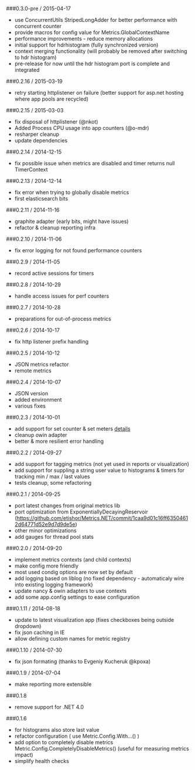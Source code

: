 ###0.3.0-pre / 2015-04-17
* use ConcurrentUtils StripedLongAdder for better performance with concurrent counter
* provide macros for config value for Metrics.GlobalContextName
* performance improvements - reduce memory allocations
* initial support for hdrhistogram (fully synchronized version)
* context merging functionality (will probably be removed after switching to hdr histogram)
* pre-release for now until the hdr histogram port is complete and integrated

###0.2.16 / 2015-03-19
* retry starting httplistener on failure (better support for asp.net hosting where app pools are recycled)

###0.2.15 / 2015-03-03
* fix disposal of httplistener (@nkot)
* Added Process CPU usage into app counters (@o-mdr)
* resharper cleanup
* update dependencies

###0.2.14 / 2014-12-15
* fix possible issue when metrics are disabled and timer returns null TimerContext

###0.2.13 / 2014-12-14
* fix error when trying to globally disable metrics
* first elasticsearch bits

###0.2.11 / 2014-11-16
* graphite adapter (early bits, might have issues)
* refactor & cleanup reporting infra

###0.2.10 / 2014-11-06
* fix error logging for not found performance counters

###0.2.9 / 2014-11-05
* record active sessions for timers

###0.2.8 / 2014-10-29
* handle access issues for perf counters

###0.2.7 / 2014-10-28
* preparations for out-of-process metrics

###0.2.6 / 2014-10-17
* fix http listener prefix handling

###0.2.5 / 2014-10-12
* JSON metrics refactor
* remote metrics 

###0.2.4 / 2014-10-07
* JSON version
* added environment 
* various fixes

###0.2.3 / 2014-10-01
* add support for set counter & set meters [details](https://github.com/etishor/Metrics.NET/issues/21)
* cleanup owin adapter
* better & more resilient error handling

###0.2.2 / 2014-09-27
* add support for tagging metrics (not yet used in reports or visualization)
* add support for suppling a string user value to histograms & timers for tracking min / max / last values
* tests cleanup, some refactoring

###0.2.1 / 2014-09-25
* port latest changes from original metrics lib
* port optimization from ExponentiallyDecayingReservoir (https://github.com/etishor/Metrics.NET/commit/1caa9d01c16ff63504612d64771d52e9d7d9de5e)
* other minor optimizations
* add gauges for thread pool stats

###0.2.0 / 2014-09-20
* implement metrics contexts (and child contexts)
* make config more friendly
* most used condig options are now set by default
* add logging based on liblog (no fixed dependency - automaticaly wire into existing logging framework)
* update nancy & owin adapters to use contexts
* add some app.config settings to ease configuration

###0.1.11 / 2014-08-18
* update to latest visualization app (fixes checkboxes being outside dropdown)
* fix json caching in IE
* allow defining custom names for metric registry

###0.1.10 / 2014-07-30
* fix json formating (thanks to Evgeniy Kucheruk @kpoxa)

###0.1.9 / 2014-07-04
* make reporting more extensible

###0.1.8
* remove support for .NET 4.0

###0.1.6
* for histograms also store last value
* refactor configuration ( use Metric.Config.With...() )
* add option to completely disable metrics Metric.Config.CompletelyDisableMetrics() (useful for measuring metrics impact)
* simplify health checks
